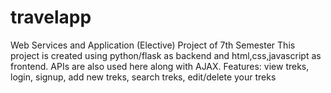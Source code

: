 # travelapp
Web Services and Application (Elective) Project of 7th Semester
This project is created using python/flask as backend and html,css,javascript as frontend.
APIs are also used here along with AJAX.
Features: view treks, login, signup, add new treks, search treks, edit/delete your treks
